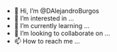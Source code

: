 - 👋 Hi, I’m @DAlejandroBurgos
- 👀 I’m interested in ...
- 🌱 I’m currently learning ...
- 💞️ I’m looking to collaborate on ...
- 📫 How to reach me ...

<!---
DAlejandroBurgos/DAlejandroBurgos is a ✨ special ✨ repository because its `README.md` (this file) appears on your GitHub profile.
You can click the Preview link to take a look at your changes.
--->
